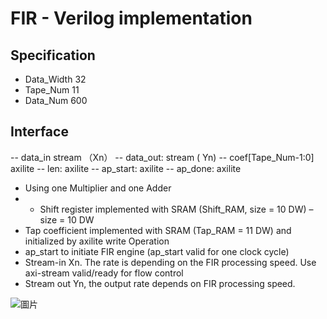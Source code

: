 # FIR - Verilog implementation
## Specification
- Data_Width  32
- Tape_Num    11
- Data_Num    600
## Interface
-- data_in  stream （Xn）
-- data_out: stream ( Yn)
-- coef[Tape_Num-1:0]  axilite
-- len: axilite
-- ap_start:  axilite
-- ap_done: axilite
- Using one Multiplier and one Adder
- - Shift register implemented with SRAM (Shift_RAM, size = 10 DW) – size = 10 DW
- Tap coefficient implemented with SRAM (Tap_RAM = 11 DW) and initialized by axilite write
Operation
- ap_start to initiate FIR engine (ap_start valid for one clock cycle)
- Stream-in Xn. The rate is depending on the FIR processing speed. Use axi-stream valid/ready for flow control
- Stream out Yn, the output rate depends on FIR processing speed.

![圖片](https://github.com/ZheChen-Bill/lab3_workbook/assets/88698677/b5413f7f-7840-4c4a-85b5-eb66905cc60e)
